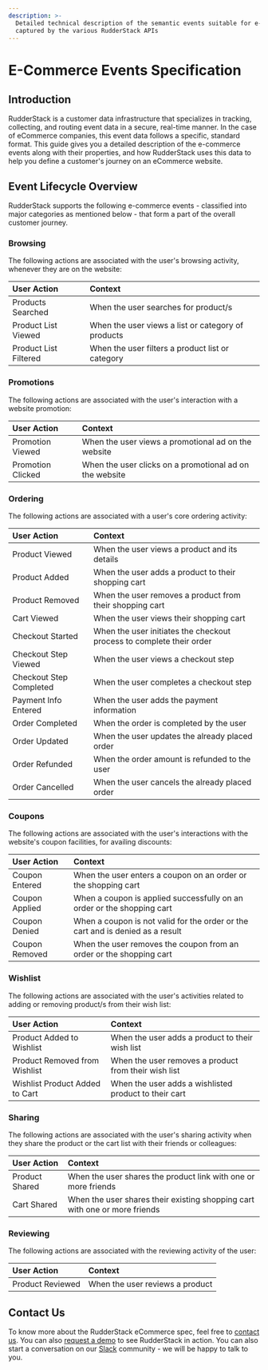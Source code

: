 ```yaml
---
description: >-
  Detailed technical description of the semantic events suitable for e-commerce,
  captured by the various RudderStack APIs
---
```


# E-Commerce Events Specification

## Introduction

RudderStack is a customer data infrastructure that specializes in tracking, collecting, and routing event data in a secure, real-time manner. In the case of eCommerce companies, this event data follows a specific, standard format. This guide gives you a detailed description of the e-commerce events along with their properties, and how RudderStack uses this data to help you define a customer's journey on an eCommerce website.

## Event Lifecycle Overview

RudderStack supports the following e-commerce events - classified into major categories as mentioned below - that form a part of the overall customer journey.

### Browsing

The following actions are associated with the user's browsing activity, whenever they are on the website:

| **User Action** | **Context** |
| :--- | :--- |
| Products Searched | When the user searches for product/s |
| Product List Viewed | When the user views a list or category of products |
| Product List Filtered | When the user filters a product list or category |

### Promotions

The following actions are associated with the user's interaction with a website promotion:

| **User Action** | **Context** |
| :--- | :--- |
| Promotion Viewed | When the user views a promotional ad on the website |
| Promotion Clicked | When the user clicks on a promotional ad on the website |

### Ordering

The following actions are associated with a user's core ordering activity:

| **User Action** | **Context** |
| :--- | :--- |
| Product Viewed | When the user views a product and its details |
| Product Added | When the user adds a product to their shopping cart |
| Product Removed | When the user removes a product from their shopping cart |
| Cart Viewed | When the user views their shopping cart |
| Checkout Started | When the user initiates the checkout process to complete their order |
| Checkout Step Viewed | When the user views a checkout step |
| Checkout Step Completed | When the user completes a checkout step |
| Payment Info Entered | When the user adds the payment information |
| Order Completed | When the order is completed by the user |
| Order Updated | When the user updates the already placed order |
| Order Refunded | When the order amount is refunded to the user |
| Order Cancelled | When the user cancels the already placed order |

### Coupons

The following actions are associated with the user's interactions with the website's coupon facilities, for availing discounts:

| **User Action** | **Context** |
| :--- | :--- |
| Coupon Entered | When the user enters a coupon on an order or the shopping cart |
| Coupon Applied | When a coupon is applied successfully on an order or the shopping cart |
| Coupon Denied | When a coupon is not valid for the order or the cart and is denied as a result |
| Coupon Removed | When the user removes the coupon from an order or the shopping cart |

### Wishlist

The following actions are associated with the user's activities related to adding or removing product/s from their wish list:

| **User Action** | **Context** |
| :--- | :--- |
| Product Added to Wishlist | When the user adds a product to their wish list |
| Product Removed from Wishlist | When the user removes a product from their wish list |
| Wishlist Product Added to Cart | When the user adds a wishlisted product to their cart |

### Sharing

The following actions are associated with the user's sharing activity when they share the product or the cart list with their friends or colleagues:

| **User Action** | **Context** |
| :--- | :--- |
| Product Shared | When the user shares the product link with one or more friends |
| Cart Shared | When the user shares their existing shopping cart with one or more friends |

### Reviewing

The following actions are associated with the reviewing activity of the user:

| **User Action** | **Context** |
| :--- | :--- |
| Product Reviewed | When the user reviews a product |

## Contact Us

To know more about the RudderStack eCommerce spec, feel free to [contact us](mailto:%20contact@rudderstack.com). You can also [request a demo](https://rudderstack.com/request-a-demo/) to see RudderStack in action. You can also start a conversation on our [Slack](https://resources.rudderstack.com/join-rudderstack-slack) community - we will be happy to talk to you.

